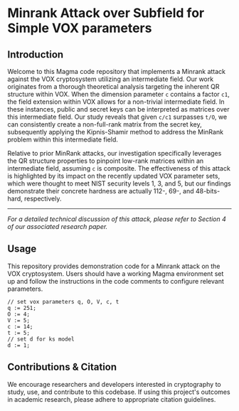 # Minrank Attack over Subfield for Simple VOX parameters

## Introduction

Welcome to this Magma code repository that implements a Minrank attack against the VOX cryptosystem utilizing an intermediate field. Our work originates from a thorough theoretical analysis targeting the inherent QR structure within VOX. When the dimension parameter `c` contains a factor `c1`, the field extension within VOX allows for a non-trivial intermediate field. In these instances, public and secret keys can be interpreted as matrices over this intermediate field. Our study reveals that given `c/c1` surpasses `t/O`, we can consistently create a non-full-rank matrix from the secret key, subsequently applying the Kipnis-Shamir method to address the MinRank problem within this intermediate field.

Relative to prior MinRank attacks, our investigation specifically leverages the QR structure properties to pinpoint low-rank matrices within an intermediate field, assuming `c` is composite. The effectiveness of this attack is highlighted by its impact on the recently updated VOX parameter sets, which were thought to meet NIST security levels 1, 3, and 5, but our findings demonstrate their concrete hardness are actually 112-, 69-, and 48-bits-hard, respectively.

---

*For a detailed technical discussion of this attack, please refer to Section 4 of our associated research paper.*


## Usage

This repository provides demonstration code for a Minrank attack on the VOX cryptosystem. Users should have a working Magma environment set up and follow the instructions in the code comments to configure relevant parameters. 

```
// set vox parameters q, O, V, c, t
q := 251;
O := 4;
V := 5;
c := 14;
t := 5;
// set d for ks model
d := 1;
```

## Contributions & Citation

We encourage researchers and developers interested in cryptography to study, use, and contribute to this codebase. If using this project's outcomes in academic research, please adhere to appropriate citation guidelines.

